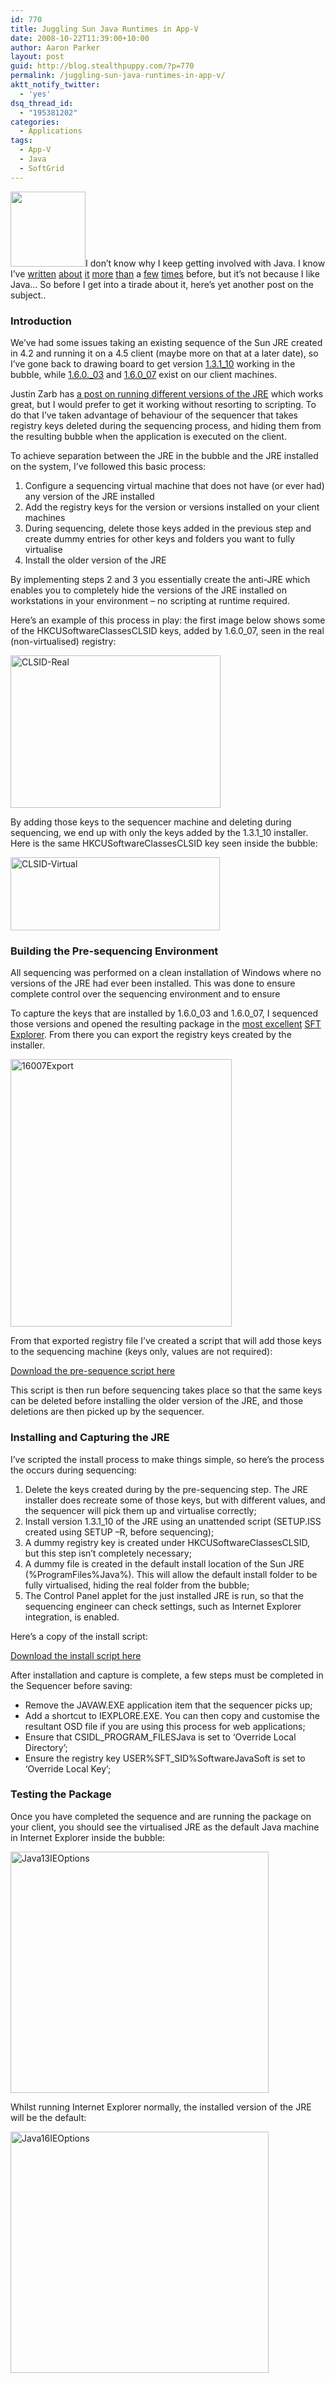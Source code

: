 ```yaml
---
id: 770
title: Juggling Sun Java Runtimes in App-V
date: 2008-10-22T11:39:00+10:00
author: Aaron Parker
layout: post
guid: http://blog.stealthpuppy.com/?p=770
permalink: /juggling-sun-java-runtimes-in-app-v/
aktt_notify_twitter:
  - 'yes'
dsq_thread_id:
  - "195381202"
categories:
  - Applications
tags:
  - App-V
  - Java
  - SoftGrid
---
```

[<img class="alignleft size-medium wp-image-775" style="border: 0px;" title="softgridcube-java" src="http://stealthpuppy.com/wp-content/uploads/2008/10/softgridcube-java.png" border="0" alt="" width="120" height="120" />](http://stealthpuppy.com/wp-content/uploads/2008/10/softgridcube-java.png)I don’t know why I keep getting involved with Java. I know I’ve [written](http://stealthpuppy.com/deployment/sun-jre-install-script-update) [about](http://stealthpuppy.com/deployment/new-java-runtime-coming-set-phasers-to-yawn) [it](http://stealthpuppy.com/deployment/running-the-latest-oracle-jinitiator) [more](http://stealthpuppy.com/deployment/sun-java-6-update-3-deployment-script) [than](http://stealthpuppy.com/terminal-server/juggling-java-vms) a [few](http://stealthpuppy.com/hall-of-shame/symantec-gateway-security-1600-and-sun-java) [times](http://stealthpuppy.com/terminal-server/presentation-server-and-the-sun-java-vm) before, but it’s not because I like Java&#8230; So before I get into a tirade about it, here’s yet another post on the subject..

### Introduction

We’ve had some issues taking an existing sequence of the Sun JRE created in 4.2 and running it on a 4.5 client (maybe more on that at a later date), so I’ve gone back to drawing board to get version [1.3.1_10](http://java.sun.com/products/archive/j2se/1.3.1_10/index.html) working in the bubble, while [1.6.0._03](http://java.sun.com/products/archive/j2se/6u3/index.html) and [1.6.0_07](http://javadl.sun.com/webapps/download/AutoDL?BundleId=23111) exist on our client machines.

Justin Zarb has [a post on running different versions of the JRE](http://blogs.technet.com/virtualworld/archive/2007/08/14/troubleshooting-softgrid-with-process-monitor.aspx) which works great, but I would prefer to get it working without resorting to scripting. To do that I’ve taken advantage of behaviour of the sequencer that takes registry keys deleted during the sequencing process, and hiding them from the resulting bubble when the application is executed on the client.

To achieve separation between the JRE in the bubble and the JRE installed on the system, I’ve followed this basic process:

  1. Configure a sequencing virtual machine that does not have (or ever had) any version of the JRE installed
  2. Add the registry keys for the version or versions installed on your client machines
  3. During sequencing, delete those keys added in the previous step and create dummy entries for other keys and folders you want to fully virtualise
  4. Install the older version of the JRE

By implementing steps 2 and 3 you essentially create the anti-JRE which enables you to completely hide the versions of the JRE installed on workstations in your environment – no scripting at runtime required.

Here’s an example of this process in play: the first image below shows some of the HKCUSoftwareClassesCLSID keys, added by 1.6.0_07, seen in the real (non-virtualised) registry:

<img style="border-top-width: 0px; display: inline; border-left-width: 0px; border-bottom-width: 0px; border-right-width: 0px" title="CLSID-Real" src="http://stealthpuppy.com/wp-content/uploads/2008/10/clsidreal.png" border="0" alt="CLSID-Real" width="336" height="244" /> 

By adding those keys to the sequencer machine and deleting during sequencing, we end up with only the keys added by the 1.3.1_10 installer. Here is the same HKCUSoftwareClassesCLSID key seen inside the bubble:

<img style="border-top-width: 0px; display: inline; border-left-width: 0px; border-bottom-width: 0px; border-right-width: 0px" title="CLSID-Virtual" src="http://stealthpuppy.com/wp-content/uploads/2008/10/clsidvirtual.png" border="0" alt="CLSID-Virtual" width="335" height="117" /> 

### Building the Pre-sequencing Environment

All sequencing was performed on a clean installation of Windows where no versions of the JRE had ever been installed. This was done to ensure complete control over the sequencing environment and to ensure

To capture the keys that are installed by 1.6.0\_03 and 1.6.0\_07, I sequenced those versions and opened the resulting package in the [most excellent](http://en.wikipedia.org/wiki/Bill_%26_Ted's_Excellent_Adventure) [SFT Explorer](http://www.virtualapp.net/sft-explorer.html). From there you can export the registry keys created by the installer.

<img style="border-top-width: 0px; display: inline; border-left-width: 0px; border-bottom-width: 0px; border-right-width: 0px" title="16007Export" src="http://stealthpuppy.com/wp-content/uploads/2008/10/16007export.png" border="0" alt="16007Export" width="354" height="428" /> 

From that exported registry file I’ve created a script that will add those keys to the sequencing machine (keys only, values are not required):

<p class="download">
  <a href="http://stealthpuppy.com/wp-content/uploads/2008/10/PRE-SEQUENCE.txt">Download the pre-sequence script here</a>
</p>

This script is then run before sequencing takes place so that the same keys can be deleted before installing the older version of the JRE, and those deletions are then picked up by the sequencer.

### Installing and Capturing the JRE

I’ve scripted the install process to make things simple, so here’s the process the occurs during sequencing:

  1. Delete the keys created during by the pre-sequencing step. The JRE installer does recreate some of those keys, but with different values, and the sequencer will pick them up and virtualise correctly;
  2. Install version 1.3.1_10 of the JRE using an unattended script (SETUP.ISS created using SETUP –R, before sequencing);
  3. A dummy registry key is created under HKCUSoftwareClassesCLSID, but this step isn’t completely necessary;
  4. A dummy file is created in the default install location of the Sun JRE (%ProgramFiles%Java%). This will allow the default install folder to be fully virtualised, hiding the real folder from the bubble;
  5. The Control Panel applet for the just installed JRE is run, so that the sequencing engineer can check settings, such as Internet Explorer integration, is enabled.

Here’s a copy of the install script:

<p class="download">
  <a href="http://stealthpuppy.com/wp-content/uploads/2008/10/INSTALL.txt">Download the install script here</a>
</p>

After installation and capture is complete, a few steps must be completed in the Sequencer before saving:

  * Remove the JAVAW.EXE application item that the sequencer picks up;
  * Add a shortcut to IEXPLORE.EXE. You can then copy and customise the resultant OSD file if you are using this process for web applications;
  * Ensure that CSIDL\_PROGRAM\_FILESJava is set to ‘Override Local Directory’;
  * Ensure the registry key USER%SFT_SID%SoftwareJavaSoft is set to ‘Override Local Key’;

### Testing the Package

Once you have completed the sequence and are running the package on your client, you should see the virtualised JRE as the default Java machine in Internet Explorer inside the bubble:

<img style="display: inline" title="Java13IEOptions" src="http://stealthpuppy.com/wp-content/uploads/2008/10/java13ieoptions.png" border="0" alt="Java13IEOptions" width="413" height="386" /> 

Whilst running Internet Explorer normally, the installed version of the JRE will be the default:

<img style="display: inline" title="Java16IEOptions" src="http://stealthpuppy.com/wp-content/uploads/2008/10/java16ieoptions.png" border="0" alt="Java16IEOptions" width="413" height="386" />